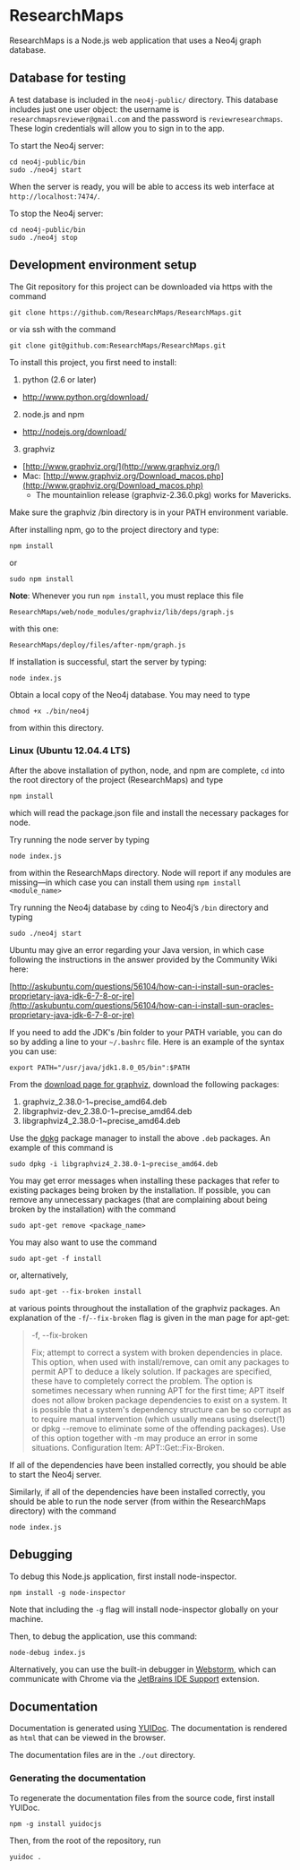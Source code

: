 # ResearchMaps

ResearchMaps is a Node.js web application that uses a Neo4j graph database.

## Database for testing

A test database is included in the `neo4j-public/` directory. This database includes just one user object: the username is `researchmapsreviewer@gmail.com` and the password is `reviewresearchmaps`. These login credentials will allow you to sign in to the app.

To start the Neo4j server:

```
cd neo4j-public/bin
sudo ./neo4j start
```

When the server is ready, you will be able to access its web interface at `http://localhost:7474/`.

To stop the Neo4j server:

```
cd neo4j-public/bin
sudo ./neo4j stop
```


## Development environment setup

The Git repository for this project can be downloaded via https with the command

```
git clone https://github.com/ResearchMaps/ResearchMaps.git
```

or via ssh with the command

```
git clone git@github.com:ResearchMaps/ResearchMaps.git
```


To install this project, you first need to install:

1. python (2.6 or later)
  - http://www.python.org/download/

2. node.js and npm
  - http://nodejs.org/download/

3. graphviz
  - [http://www.graphviz.org/](http://www.graphviz.org/)
  - Mac: [http://www.graphviz.org/Download_macos.php](http://www.graphviz.org/Download_macos.php)
    - The mountainlion release (graphviz-2.36.0.pkg) works for Mavericks.

Make sure the graphviz /bin directory is in your PATH environment variable.
	
After installing npm, go to the project directory and type:

```
npm install
```

or

```
sudo npm install
```

**Note**: Whenever you run `npm install`, you must replace this file

```
ResearchMaps/web/node_modules/graphviz/lib/deps/graph.js
```

with this one:

```
ResearchMaps/deploy/files/after-npm/graph.js
```

If installation is successful, start the server by typing:

```
node index.js
```

Obtain a local copy of the Neo4j database. You may need to type

```
chmod +x ./bin/neo4j
```

from within this directory.


### Linux (Ubuntu 12.04.4 LTS)

After the above installation of python, node, and npm are complete, `cd` into the root directory of the project (ResearchMaps) and type

```
npm install
```

which will read the package.json file and install the necessary packages for node.

Try running the node server by typing

```
node index.js
```

from within the ResearchMaps directory. Node will report if any modules are missing—in which case you can install them using `npm install <module_name>`

Try running the Neo4j database by `cd`ing to Neo4j’s `/bin` directory and typing

```
sudo ./neo4j start
```

Ubuntu may give an error regarding your Java version, in which case following the instructions in the answer provided by the Community Wiki here:

[http://askubuntu.com/questions/56104/how-can-i-install-sun-oracles-proprietary-java-jdk-6-7-8-or-jre](http://askubuntu.com/questions/56104/how-can-i-install-sun-oracles-proprietary-java-jdk-6-7-8-or-jre)

If you need to add the JDK's /bin folder to your PATH variable, you can do so by adding a line to your `~/.bashrc` file. Here is an example of the syntax you can use:

```
export PATH="/usr/java/jdk1.8.0_05/bin":$PATH
```

From the [download page for graphviz](http://www.graphviz.org/Download_linux_ubuntu.php), download the following packages:

1. graphviz_2.38.0-1~precise_amd64.deb
2. libgraphviz-dev_2.38.0-1~precise_amd64.deb
3. libgraphviz4_2.38.0-1~precise_amd64.deb

Use the [dpkg](https://help.ubuntu.com/10.04/serverguide/dpkg.html) package manager to install the above `.deb` packages. An example of this command is

```
sudo dpkg -i libgraphviz4_2.38.0-1~precise_amd64.deb
```

You may get error messages when installing these packages that refer to existing packages being broken by the installation. If possible, you can remove any unnecessary packages (that are complaining about being broken by the installation) with the command

```
sudo apt-get remove <package_name>
```

You may also want to use the command

```
sudo apt-get -f install
```
or, alternatively,

```
sudo apt-get --fix-broken install
```

at various points throughout the installation of the graphviz packages. An explanation of the `-f`/`--fix-broken` flag is given in the man page for apt-get:

>-f, --fix-broken
>
>  Fix; attempt to correct a system with broken dependencies in place. This
>  option, when used with install/remove, can omit any packages to permit APT
>  to deduce a likely solution. If packages are specified, these have to
>  completely correct the problem. The option is sometimes necessary when
>  running APT for the first time; APT itself does not allow broken package
>  dependencies to exist on a system. It is possible that a system's dependency
>  structure can be so corrupt as to require manual intervention (which usually
>  means using dselect(1) or dpkg --remove to eliminate some of the offending
>  packages). Use of this option together with -m may produce an error in some
>  situations. Configuration Item: APT::Get::Fix-Broken.

If all of the dependencies have been installed correctly, you should be able to start the Neo4j server.

Similarly, if all of the dependencies have been installed correctly, you should be able to run the node server (from within the ResearchMaps directory) with the command

```
node index.js
```

## Debugging
To debug this Node.js application, first install node-inspector.

```
npm install -g node-inspector
```

Note that including the `-g` flag will install node-inspector globally on your machine.

Then, to debug the application, use this command:

```
node-debug index.js
```

Alternatively, you can use the built-in debugger in [Webstorm](https://www.jetbrains.com/webstorm/), which can communicate with Chrome via the [JetBrains IDE Support](https://chrome.google.com/webstore/detail/jetbrains-ide-support/hmhgeddbohgjknpmjagkdomcpobmllji?hl=en) extension.


## Documentation

Documentation is generated using [YUIDoc](http://yui.github.io/yuidoc/). The documentation is rendered as `html`
that can be viewed in the browser.

The documentation files are in the `./out` directory.

### Generating the documentation

To regenerate the documentation files from the source code, first install YUIDoc.

```
npm -g install yuidocjs
```

Then, from the root of the repository, run

```
yuidoc .
```
